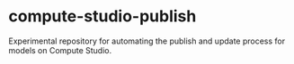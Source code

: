 # compute-studio-publish

Experimental repository for automating the publish and update process for models on Compute Studio.
